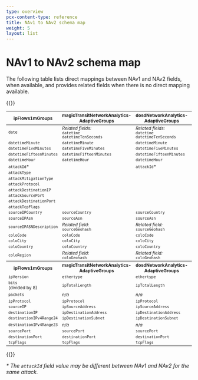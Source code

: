 ```yaml
---
type: overview
pcx-content-type: reference
title: NAv1 to NAv2 schema map
weight: 5
layout: list
---
```


# NAv1 to NAv2 schema map

The following table lists direct mappings between NAv1 and NAv2 fields, when available, and provides related fields when there is no direct mapping available.

{{<table-wrap>}}

<table style='width:100%; font-size: 85%'>
  <thead>
   <tr>
      <th>ipFlows1mGroups</th>
      <th>magicTransitNetworkAnalytics-AdaptiveGroups</th>
      <th>dosdNetworkAnalytics-AdaptiveGroups</th>
      <th>dosdAttackAnalytics-AdaptiveGroups</th>
      <th>flowtrackdNetworkAnalytics-AdaptiveGroups</th>
      <th>magicFirewallNetworkAnalytics-AdaptiveGroups</th>
   </tr>
  </thead>
  <tbody>
    <tr>
      <td><code>date</code></td>
      <td><em>Related fields:</em><br/><code>datetime</code><br/><code>datetimeTenSeconds</code></td>
      <td><em>Related fields:</em><br/><code>datetime</code><br/><code>datetimeTenSeconds</code></td>
      <td><em>Related fields:</em><br/><code>datetime</code><br/><code>datetimeTenSeconds</code></td>
      <td><em>Related fields:</em><br/><code>datetime</code><br/><code>datetimeTenSeconds</code></td>
      <td><em>Related fields:</em><br/><code>datetime</code><br/><code>datetimeTenSeconds</code></td>
    </tr>
    <tr>
      <td><code>datetimeMinute</code></td>
      <td><code>datetimeMinute</code></td>
      <td><code>datetimeMinute</code></td>
      <td><code>datetimeMinute</code></td>
      <td><code>datetimeMinute</code></td>
      <td><code>datetimeMinute</code></td>
    </tr>
    <tr>
      <td><code>datetimeFiveMinutes</code></td>
      <td><code>datetimeFiveMinutes</code></td>
      <td><code>datetimeFiveMinutes</code></td>
      <td><code>datetimeFiveMinutes</code></td>
      <td><code>datetimeFiveMinutes</code></td>
      <td><code>datetimeFiveMinutes</code></td>
    </tr>
    <tr>
      <td><code>datetimeFifteenMinutes</code></td>
      <td><code>datetimeFifteenMinutes</code></td>
      <td><code>datetimeFifteenMinutes</code></td>
      <td><code>datetimeFifteenMinutes</code></td>
      <td><code>datetimeFifteenMinutes</code></td>
      <td><code>datetimeFifteenMinutes</code></td>
    </tr>
    <tr>
      <td><code>datetimeHour</code></td>
      <td><code>datetimeHour</code></td>
      <td><code>datetimeHour</code></td>
      <td><code>datetimeHour</code></td>
      <td><code>datetimeHour</code></td>
      <td><code>datetimeHour</code></td>
    </tr>
    <tr>
      <td><code>attackId</code>*</td>
      <td></td>
      <td><code>attackId</code>*</td>
      <td><code>attackId</code>*</td>
      <td></td>
      <td></td>
    </tr>
    <tr>
      <td><code>attackType</code></td>
      <td></td>
      <td></td>
      <td><code>attackType</code></td>
      <td></td>
      <td></td>
    </tr>
    <tr>
      <td><code>attackMitigationType</code></td>
      <td></td>
      <td></td>
      <td><code>attackMitigationType</code></td>
      <td></td>
      <td></td>
    </tr>
    <tr>
      <td><code>attackProtocol</code></td>
      <td></td>
      <td></td>
      <td><code>attackIpProtocol</code></td>
      <td></td>
      <td></td>
    </tr>
    <tr>
      <td><code>attackDestinationIP</code></td>
      <td></td>
      <td></td>
      <td><code>attackDestinationIp</code></td>
      <td></td>
      <td></td>
    </tr>
    <tr>
      <td><code>attackSourcePort</code></td>
      <td></td>
      <td></td>
      <td><code>attackSourcePort</code></td>
      <td></td>
      <td></td>
    </tr>
    <tr>
      <td><code>attackDestinationPort</code></td>
      <td></td>
      <td></td>
      <td><code>attackDestinationPort</code></td>
      <td></td>
      <td></td>
    </tr>
    <tr>
      <td><code>attackTcpFlags</code></td>
      <td></td>
      <td></td>
      <td><code>attackTcpFlags</code></td>
      <td></td>
      <td></td>
    </tr>
    <tr>
      <td><code>sourceIPCountry</code></td>
      <td><code>sourceCountry</code></td>
      <td><code>sourceCountry</code></td>
      <td><code>sourceCountry</code></td>
      <td><code>sourceCountry</code></td>
      <td><code>sourceCountry</code></td>
    </tr>
    <tr>
      <td><code>sourceIPAsn</code></td>
      <td><code>sourceAsn</code></td>
      <td><code>sourceAsn</code></td>
      <td><code>sourceAsn</code></td>
      <td><code>sourceAsn</code></td>
      <td><code>sourceAsn</code></td>
    </tr>
    <tr>
      <td><code>sourceIPASNDescription</code></td>
      <td><em>Related field:</em><br/><code>sourceGeohash</code></td>
      <td><em>Related field:</em><br/><code>sourceGeohash</code></td>
      <td><em>Related field:</em><br/><code>sourceGeohash</code></td>
      <td><em>Related field:</em><br/><code>sourceGeohash</code></td>
      <td><em>Related field:</em><br/><code>sourceGeohash</code></td>
    </tr>
    <tr>
      <td><code>coloCode</code></td>
      <td><code>coloCode</code></td>
      <td><code>coloCode</code></td>
      <td><code>coloCode</code></td>
      <td><code>coloCode</code></td>
      <td><code>coloCode</code></td>
    </tr>
    <tr>
      <td><code>coloCity</code></td>
      <td><code>coloCity</code></td>
      <td><code>coloCity</code></td>
      <td><code>coloCity</code></td>
      <td><code>coloCity</code></td>
      <td><code>coloCity</code></td>
    </tr>
    <tr>
      <td><code>coloCountry</code></td>
      <td><code>coloCountry</code></td>
      <td><code>coloCountry</code></td>
      <td><code>coloCountry</code></td>
      <td><code>coloCountry</code></td>
      <td><code>coloCountry</code></td>
    </tr>
    <tr>
      <td><code>coloRegion</code></td>
      <td><em>Related field:</em><br/><code>coloGeohash</code></td>
      <td><em>Related field:</em><br/><code>coloGeohash</code></td>
      <td><em>Related field:</em><br/><code>coloGeohash</code></td>
      <td><em>Related field:</em><br/><code>coloGeohash</code></td>
      <td><em>Related field:</em><br/><code>coloGeohash</code></td>
    </tr>
  </tbody>
  <tbody>
    <tr>
      <th>ipFlows1mGroups</th>
      <th>magicTransitNetworkAnalytics-AdaptiveGroups</th>
      <th>dosdNetworkAnalytics-AdaptiveGroups</th>
      <th>dosdAttackAnalytics-AdaptiveGroups</th>
      <th>flowtrackdNetworkAnalytics-AdaptiveGroups</th>
      <th>magicFirewallNetworkAnalytics-AdaptiveGroups</th>
    </tr>
    <tr>
      <td><code>ipVersion</code></td>
      <td><code>ethertype</code></td>
      <td><code>ethertype</code></td>
      <td></td>
      <td><code>ethertype</code></td>
      <td><code>ethertype</code></td>
    </tr>
    <tr>
      <td><code>bits</code><br/>(divided by 8)</td>
      <td><code>ipTotalLength</code></td>
      <td><code>ipTotalLength</code></td>
      <td></td>
      <td><code>ipTotalLength</code></td>
      <td><code>ipTotalLength</code></td>
    </tr>
    <tr>
      <td><code>packets</code></td>
      <td><em>n/a</em></td>
      <td><em>n/a</em></td>
      <td></td>
      <td><em>n/a</em></td>
      <td><em>n/a</em></td>
    </tr>
    <tr>
      <td><code>ipProtocol</code></td>
      <td><code>ipProtocol</code></td>
      <td><code>ipProtocol</code></td>
      <td></td>
      <td><code>ipProtocol</code></td>
      <td><code>ipProtocol</code></td>
    </tr>
    <tr>
      <td><code>sourceIP</code></td>
      <td><code>ipSourceAddress</code></td>
      <td><code>ipSourceAddress</code></td>
      <td></td>
      <td><code>ipSourceAddress</code></td>
      <td><code>ipSourceAddress</code></td>
    </tr>
    <tr>
      <td><code>destinationIP</code></td>
      <td><code>ipDestinationAddress</code></td>
      <td><code>ipDestinationAddress</code></td>
      <td></td>
      <td><code>ipDestinationAddress</code></td>
      <td><code>ipDestinationAddress</code></td>
    </tr>
    <tr>
      <td><code>destinationIPv4Range24</code></td>
      <td><code>ipDestinationSubnet</code></td>
      <td><code>ipDestinationSubnet</code></td>
      <td></td>
      <td><code>ipDestinationSubnet</code></td>
      <td><code>ipDestinationSubnet</code></td>
    </tr>
    <tr>
      <td><code>destinationIPv4Range23</code></td>
      <td><em>n/a</em></td>
      <td><em>n/a</em></td>
      <td></td>
      <td><em>n/a</em></td>
      <td><em>n/a</em></td>
    </tr>
    <tr>
      <td><code>sourcePort</code></td>
      <td><code>sourcePort</code></td>
      <td><code>sourcePort</code></td>
      <td></td>
      <td><code>sourcePort</code></td>
      <td><code>sourcePort</code></td>
    </tr>
    <tr>
      <td><code>destinationPort</code></td>
      <td><code>destinationPort</code></td>
      <td><code>destinationPort</code></td>
      <td></td>
      <td><code>destinationPort</code></td>
      <td><code>destinationPort</code></td>
    </tr>
    <tr>
      <td><code>tcpFlags</code></td>
      <td><code>tcpFlags</code></td>
      <td><code>tcpFlags</code></td>
      <td></td>
      <td><code>tcpFlags</code></td>
      <td><code>tcpFlags</code></td>
    </tr>
  </tbody>
</table>

{{</table-wrap>}}

*\* The `attackId` field value may be different between NAv1 and NAv2 for the same attack.*

